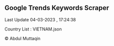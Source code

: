 

## Google Trends Keywords Scraper 
 
Last Update 04-03-2023 , 17:24:38

Country List :
VIETNAM.json



© Abdul Muttaqin 
